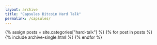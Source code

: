 ```yaml
---
layout: archive
title: "Capsules Bitcoin Hard Talk"
permalink: /capsules/
---
```


{% assign posts = site.categories["hard-talk"] %}
{% for post in posts %}
  {% include archive-single.html %}
{% endfor %}
